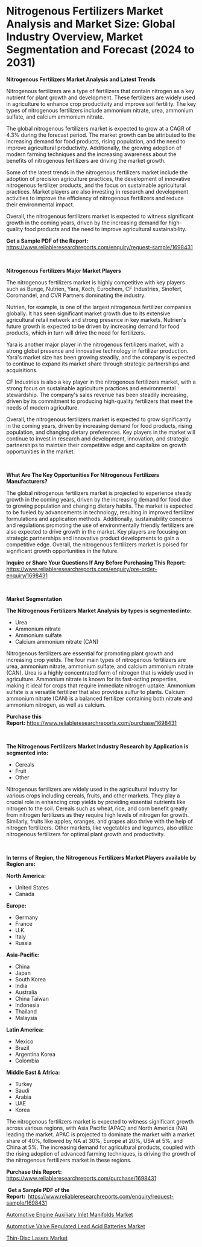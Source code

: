 <p><h1>Nitrogenous Fertilizers Market Analysis and Market Size: Global Industry Overview, Market Segmentation and Forecast (2024 to 2031)</h1></p><p><strong>Nitrogenous Fertilizers Market Analysis and Latest Trends</strong></p>
<p><p>Nitrogenous fertilizers are a type of fertilizers that contain nitrogen as a key nutrient for plant growth and development. These fertilizers are widely used in agriculture to enhance crop productivity and improve soil fertility. The key types of nitrogenous fertilizers include ammonium nitrate, urea, ammonium sulfate, and calcium ammonium nitrate.</p><p>The global nitrogenous fertilizers market is expected to grow at a CAGR of 4.3% during the forecast period. The market growth can be attributed to the increasing demand for food products, rising population, and the need to improve agricultural productivity. Additionally, the growing adoption of modern farming techniques and the increasing awareness about the benefits of nitrogenous fertilizers are driving the market growth.</p><p>Some of the latest trends in the nitrogenous fertilizers market include the adoption of precision agriculture practices, the development of innovative nitrogenous fertilizer products, and the focus on sustainable agricultural practices. Market players are also investing in research and development activities to improve the efficiency of nitrogenous fertilizers and reduce their environmental impact.</p><p>Overall, the nitrogenous fertilizers market is expected to witness significant growth in the coming years, driven by the increasing demand for high-quality food products and the need to improve agricultural sustainability.</p></p>
<p><strong>Get a Sample PDF of the Report:&nbsp;</strong> <a href="https://www.reliableresearchreports.com/enquiry/request-sample/1698431">https://www.reliableresearchreports.com/enquiry/request-sample/1698431</a></p>
<p>&nbsp;</p>
<p><strong>Nitrogenous Fertilizers Major Market Players</strong></p>
<p><p>The nitrogenous fertilizers market is highly competitive with key players such as Bunge, Nutrien, Yara, Koch, Eurochem, CF Industries, Sinofert, Coromandel, and CVR Partners dominating the industry. </p><p>Nutrien, for example, is one of the largest nitrogenous fertilizer companies globally. It has seen significant market growth due to its extensive agricultural retail network and strong presence in key markets. Nutrien's future growth is expected to be driven by increasing demand for food products, which in turn will drive the need for fertilizers.</p><p>Yara is another major player in the nitrogenous fertilizers market, with a strong global presence and innovative technology in fertilizer production. Yara's market size has been growing steadily, and the company is expected to continue to expand its market share through strategic partnerships and acquisitions.</p><p>CF Industries is also a key player in the nitrogenous fertilizers market, with a strong focus on sustainable agriculture practices and environmental stewardship. The company's sales revenue has been steadily increasing, driven by its commitment to producing high-quality fertilizers that meet the needs of modern agriculture.</p><p>Overall, the nitrogenous fertilizers market is expected to grow significantly in the coming years, driven by increasing demand for food products, rising population, and changing dietary preferences. Key players in the market will continue to invest in research and development, innovation, and strategic partnerships to maintain their competitive edge and capitalize on growth opportunities in the market.</p></p>
<p>&nbsp;</p>
<p><strong>What Are The Key Opportunities For Nitrogenous Fertilizers Manufacturers?</strong></p>
<p><p>The global nitrogenous fertilizers market is projected to experience steady growth in the coming years, driven by the increasing demand for food due to growing population and changing dietary habits. The market is expected to be fueled by advancements in technology, resulting in improved fertilizer formulations and application methods. Additionally, sustainability concerns and regulations promoting the use of environmentally friendly fertilizers are also expected to drive growth in the market. Key players are focusing on strategic partnerships and innovative product developments to gain a competitive edge. Overall, the nitrogenous fertilizers market is poised for significant growth opportunities in the future.</p></p>
<p><strong>Inquire or Share Your Questions If Any Before Purchasing This Report:</strong> <a href="https://www.reliableresearchreports.com/enquiry/pre-order-enquiry/1698431">https://www.reliableresearchreports.com/enquiry/pre-order-enquiry/1698431</a></p>
<p>&nbsp;</p>
<p><strong>Market Segmentation</strong></p>
<p><strong>The Nitrogenous Fertilizers Market Analysis by types is segmented into:</strong></p>
<p><ul><li>Urea</li><li>Ammonium nitrate</li><li>Ammonium sulfate</li><li>Calcium ammonium nitrate (CAN)</li></ul></p>
<p><p>Nitrogenous fertilizers are essential for promoting plant growth and increasing crop yields. The four main types of nitrogenous fertilizers are urea, ammonium nitrate, ammonium sulfate, and calcium ammonium nitrate (CAN). Urea is a highly concentrated form of nitrogen that is widely used in agriculture. Ammonium nitrate is known for its fast-acting properties, making it ideal for crops that require immediate nitrogen uptake. Ammonium sulfate is a versatile fertilizer that also provides sulfur to plants. Calcium ammonium nitrate (CAN) is a balanced fertilizer containing both nitrate and ammonium nitrogen, as well as calcium.</p></p>
<p><strong>Purchase this Report:&nbsp;</strong><a href="https://www.reliableresearchreports.com/purchase/1698431">https://www.reliableresearchreports.com/purchase/1698431</a></p>
<p>&nbsp;</p>
<p><strong>The Nitrogenous Fertilizers Market Industry Research by Application is segmented into:</strong></p>
<p><ul><li>Cereals</li><li>Fruit</li><li>Other</li></ul></p>
<p><p>Nitrogenous fertilizers are widely used in the agricultural industry for various crops including cereals, fruits, and other markets. They play a crucial role in enhancing crop yields by providing essential nutrients like nitrogen to the soil. Cereals such as wheat, rice, and corn benefit greatly from nitrogen fertilizers as they require high levels of nitrogen for growth. Similarly, fruits like apples, oranges, and grapes also thrive with the help of nitrogen fertilizers. Other markets, like vegetables and legumes, also utilize nitrogenous fertilizers for optimal plant growth and productivity.</p></p>
<p>&nbsp;</p>
<p><strong>In terms of Region, the Nitrogenous Fertilizers Market Players available by Region are:</strong></p>
<p>
    <p> <strong> North America: </strong>
        <ul>
            <li>United States</li>
            <li>Canada</li>
        </ul>
        </p> 
    <p> <strong> Europe: </strong>
        <ul>
            <li>Germany</li>
            <li>France</li>
            <li>U.K.</li>
            <li>Italy</li>
            <li>Russia</li>
        </ul>
        </p> 
    <p> <strong> Asia-Pacific: </strong>
        <ul>
            <li>China</li>
            <li>Japan</li>
            <li>South Korea</li>
            <li>India</li>
            <li>Australia</li>
            <li>China Taiwan</li>
            <li>Indonesia</li>
            <li>Thailand</li>
            <li>Malaysia</li>
        </ul>
        </p> 
    <p> <strong> Latin America: </strong>
        <ul>
            <li>Mexico</li>
            <li>Brazil</li>
            <li>Argentina Korea</li>
            <li>Colombia</li>
        </ul>
        </p> 
    <p> <strong> Middle East & Africa: </strong>
        <ul>
            <li>Turkey</li>
            <li>Saudi</li>
            <li>Arabia</li>
            <li>UAE</li>
            <li>Korea</li>
        </ul>
    </p>
    </p>
<p><p>The nitrogenous fertilizers market is expected to witness significant growth across various regions, with Asia Pacific (APAC) and North America (NA) leading the market. APAC is projected to dominate the market with a market share of 40%, followed by NA at 30%, Europe at 20%, USA at 5%, and China at 5%. The increasing demand for agricultural products, coupled with the rising adoption of advanced farming techniques, is driving the growth of the nitrogenous fertilizers market in these regions.</p></p>
<p><strong>Purchase this Report: </strong><a href="https://www.reliableresearchreports.com/purchase/1698431">https://www.reliableresearchreports.com/purchase/1698431</a></p>
<p>&nbsp;<strong>Get a Sample PDF of the Report:&nbsp;&nbsp;</strong><a href="https://www.reliableresearchreports.com/enquiry/request-sample/1698431">https://www.reliableresearchreports.com/enquiry/request-sample/1698431</a></p>
<p><strong></strong></p>
<p><p><a href="https://view.publitas.com/reportprime-1/insights-into-automotive-engine-auxiliary-inlet-manifolds-market-size-analysing-market-share-trends-and-growth-from-2024-to-2031/">Automotive Engine Auxiliary Inlet Manifolds Market</a></p><p><a href="https://view.publitas.com/reportprime-1/automotive-valve-regulated-lead-acid-batteries-market-a-comprehensive-report-of-its-market-share-growth-trends-2024-2031/">Automotive Valve Regulated Lead Acid Batteries Market</a></p><p><a href="https://view.publitas.com/reportprime-1/thin-disc-lasers-market-challenges-opportunities-and-growth-drivers-and-major-market-players-forecasted-for-period-from-2024-2031/">Thin-Disc Lasers Market</a></p></p>